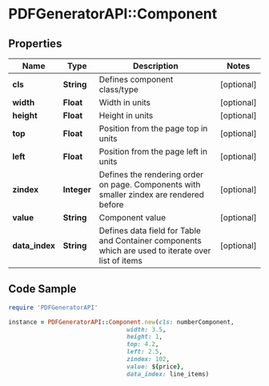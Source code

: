 # PDFGeneratorAPI::Component

## Properties

Name | Type | Description | Notes
------------ | ------------- | ------------- | -------------
**cls** | **String** | Defines component class/type | [optional] 
**width** | **Float** | Width in units | [optional] 
**height** | **Float** | Height in units | [optional] 
**top** | **Float** | Position from the page top in units | [optional] 
**left** | **Float** | Position from the page left in units | [optional] 
**zindex** | **Integer** | Defines the rendering order on page. Components with smaller zindex are rendered before | [optional] 
**value** | **String** | Component value | [optional] 
**data_index** | **String** | Defines data field for Table and Container components which are used to iterate over list of items | [optional] 

## Code Sample

```ruby
require 'PDFGeneratorAPI'

instance = PDFGeneratorAPI::Component.new(cls: numberComponent,
                                 width: 3.5,
                                 height: 1,
                                 top: 4.2,
                                 left: 2.5,
                                 zindex: 102,
                                 value: ${price},
                                 data_index: line_items)
```


